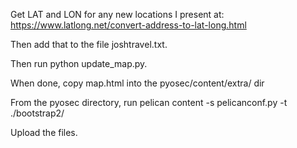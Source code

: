Get LAT and LON for any new locations I present at:
https://www.latlong.net/convert-address-to-lat-long.html

Then add that to the file joshtravel.txt.

Then run python update_map.py.

When done, copy map.html into the pyosec/content/extra/ dir

From the pyosec directory, run pelican content -s pelicanconf.py -t ./bootstrap2/

Upload the files.